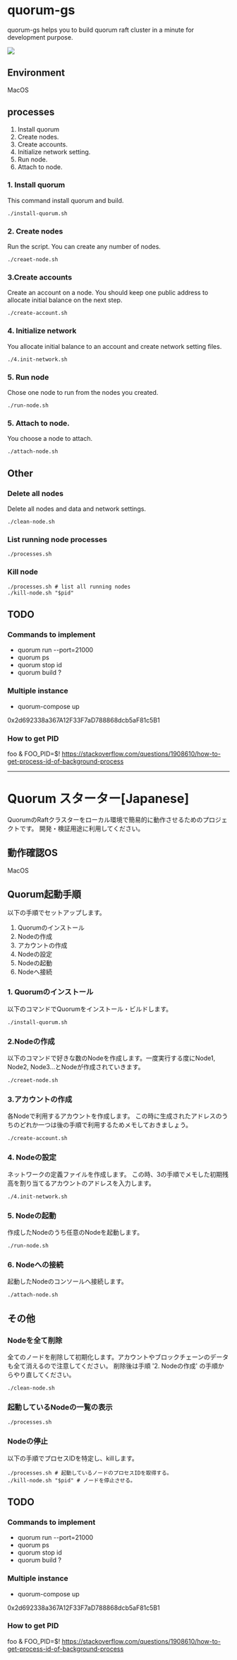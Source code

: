 # quorum-gs

quorum-gs helps you to build quorum raft cluster in a minute for development purpose.

<a href="https://asciinema.org/a/MB2g4ALTTU4QnAKz6CEHWV3va" target="_blank"><img src="https://asciinema.org/a/MB2g4ALTTU4QnAKz6CEHWV3va.svg" /></a>

## Environment
MacOS

## processes

1. Install quorum
2. Create nodes.
3. Create accounts.
4. Initialize network setting.
5. Run node.
6. Attach to node.

### 1. Install quorum
This command install quorum and build. 

```
./install-quorum.sh
```

### 2. Create nodes
Run the script. You can create any number of nodes.

```
./creaet-node.sh
```

### 3.Create accounts
Create an account on a node. You should keep one public address to allocate initial balance on the next step. 

```
./create-account.sh
```

### 4. Initialize network
You allocate initial balance to an account and create network setting files.

```
./4.init-network.sh
```

### 5. Run node
Chose one node to run from the nodes you created.

```
./run-node.sh
```

### 5. Attach to node.
You choose a node to attach.

```
./attach-node.sh
```

## Other

### Delete all nodes
Delete all nodes and data and network settings. 

```
./clean-node.sh
```

### List running node processes

```
./processes.sh
```

### Kill node

```
./processes.sh # list all running nodes
./kill-node.sh "$pid"
```

## TODO

### Commands to implement

- quorum run --port=21000
- quorum ps
- quorum stop id
- quorum build ?

### Multiple instance

- quorum-compose up

0x2d692338a367A12F33F7aD788868dcb5aF81c5B1

### How to get PID

foo & FOO_PID=$!
https://stackoverflow.com/questions/1908610/how-to-get-process-id-of-background-process


---

# Quorum スターター[Japanese]

QuorumのRaftクラスターをローカル環境で簡易的に動作させるためのプロジェクトです。 開発・検証用途に利用してください。

## 動作確認OS

MacOS

## Quorum起動手順

以下の手順でセットアップします。

1. Quorumのインストール
2. Nodeの作成
3. アカウントの作成
4. Nodeの設定
5. Nodeの起動
6. Nodeへ接続

### 1. Quorumのインストール

以下のコマンドでQuorumをインストール・ビルドします。

```
./install-quorum.sh
```

### 2.Nodeの作成

以下のコマンドで好きな数のNodeを作成します。一度実行する度にNode1, Node2, Node3...とNodeが作成されていきます。

```
./creaet-node.sh
```

### 3.アカウントの作成

各Nodeで利用するアカウントを作成します。 この時に生成されたアドレスのうちのどれか一つは後の手順で利用するためメモしておきましょう。

```
./create-account.sh
```

### 4. Nodeの設定

ネットワークの定義ファイルを作成します。 この時、3の手順でメモした初期残高を割り当てるアカウントのアドレスを入力します。

```
./4.init-network.sh
```

### 5. Nodeの起動

作成したNodeのうち任意のNodeを起動します。

```
./run-node.sh
```

### 6. Nodeへの接続

起動したNodeのコンソールへ接続します。

```
./attach-node.sh
```

## その他

### Nodeを全て削除

全てのノードを削除して初期化します。アカウントやブロックチェーンのデータも全て消えるので注意してください。 削除後は手順 '2. Nodeの作成' の手順からやり直してください。

```
./clean-node.sh
```

### 起動しているNodeの一覧の表示

```
./processes.sh
```

### Nodeの停止

以下の手順でプロセスIDを特定し、killします。

```
./processes.sh # 起動しているノードのプロセスIDを取得する。
./kill-node.sh "$pid" # ノードを停止させる。
```

## TODO

### Commands to implement

- quorum run --port=21000
- quorum ps
- quorum stop id
- quorum build ?

### Multiple instance

- quorum-compose up

0x2d692338a367A12F33F7aD788868dcb5aF81c5B1

### How to get PID

foo & FOO_PID=$!
https://stackoverflow.com/questions/1908610/how-to-get-process-id-of-background-process
